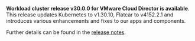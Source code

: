 **Workload cluster release v30.0.0 for VMware Cloud Director is available**. This release updates Kubernetes to v1.30.10, Flatcar to v4152.2.1 and introduces various enhancements and fixes to our apps and components.

Further details can be found in the [release notes](https://docs.giantswarm.io/changes/capvcd-releases/releases/cloud-director-30.0.0).
